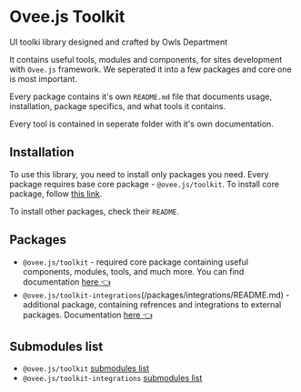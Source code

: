 # Ovee.js Toolkit

UI toolki library designed and crafted by Owls Department

It contains useful tools, modules and components, for sites development with `Ovee.js` framework. We seperated it into a few packages and core one is most important.

Every package contains it's own `README.md` file that documents usage, installation, package specifics, and what tools it contains.

Every tool is contained in seperate folder with it's own documentation.

## Installation

To use this library, you need to install only packages you need. Every package requires base core package - `@ovee.js/toolkit`. To install core package, follow [this link](/packages/core/README.md#installation).

To install other packages, check their `README`.

## Packages

 - `@ovee.js/toolkit` - required core package containing useful components, modules, tools, and much more. You can find documentation [here 👈](/packages/core/README.md)
 - `@ovee.js/toolkit-integrations`(/packages/integrations/README.md) - additional package, containing refrences and integrations to external packages. Documentation [here 👈](/packages/integrations/README.md)

## Submodules list

 - `@ovee.js/toolkit` [submodules list](/packages/core/README.md#available-submodules)
 - `@ovee.js/toolkit-integrations` [submodules list](/packages/integrations/README.md#available-submodules)
